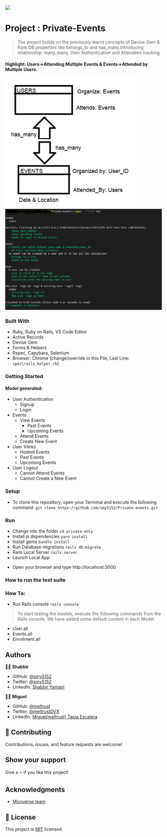 ![](https://img.shields.io/badge/Microverse-blueviolet)

# Project : Private-Events

> The project builds on the previously learnt concepts of Devise Gem & Rails DB properties like belongs_to and has_many.Introducing relationship: many_many, Own Authentication and Attendees tracking

#### Highlight: Users->Attending Multiple Events & Events->Attended by Multiple Users.

![DESIGN](Data_Entities_Relationships.png)
![TESTS](rSpecCapybaratests.png)

### Built With

- Ruby, Ruby on Rails, VS Code Editor
- Active Records
- Devise Gem
- Forms & Helpers
- Rspec, Capybara, Selenium
- Browser: Chrome {change/override in this File, Last Line: ``` spec\rails_helper.rb ```}
### Getting Started
#### Model generated:
- User Authentication
  - Signup
  - Login
- Events
  - View Events
    - Past Events
    - Upcoming Events
  - Attend Events
  - Create New Event
- User Views
  - Hosted Events
  - Past Events
  - Upcoming Events
- User Logout
  - Cannot Attend Events
  - Cannot Create a New Event
### Setup
* To clone this repository, open your Terminal and execute the following command:
``` git clone https://github.com/smy5152/Private-events.git ```
### Run
* Change into the folder
``` cd private-only ```
* Install js dependencies
``` yarn install ```
* Install gems
``` bundle install ```
* Run Database migrations
``` rails db:migrate ```
* Rails Local Server
``` rails server ``` 
* Launch Local App
- Open your browser and type http://localhost:3000

### How to run the test suite


### How To:
* Run Rails console
``` rails console ```
> To start testing the models, execute the following commands from the Rails console.
> We have added some default content in each Model.
- User.all
- Events.all
- Enrollment.all
## Authors
🧑‍💻 **Shabbir**
- GitHub: [@smy5152](https://github.com/smy5152)
- Twitter: [@smy5152](https://twitter.com/smy5152)
- LinkedIn: [Shabbir Yamani](https://www.linkedin.com/in/shabbirmyamani/)

🧑‍💻 **Miguel**
- GitHub: [@meltrust](https://github.com/meltrust)
- Twitter: [@meltrustDVX](https://twitter.com/meltrustDVX)
- LinkedIn: [Miguel(meltrust) Tapia Escalera](https://www.linkedin.com/in/meltrust/)

## 🤝 Contributing
Contributions, issues, and feature requests are welcome!
## Show your support
Give a ⭐️ if you like this project!
## Acknowledgments
- [Micoverse team](https://www.microverse.org/)

## 📝 License
This project is [MIT](LICENSE) licensed.
